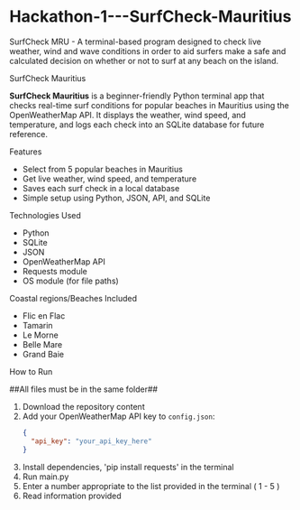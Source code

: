 # Hackathon-1---SurfCheck-Mauritius
SurfCheck MRU - A terminal-based program designed to check live weather, wind and wave conditions in order to aid surfers make a safe and calculated decision on whether or not to surf at any beach on the island.


SurfCheck Mauritius

**SurfCheck Mauritius** is a beginner-friendly Python terminal app that checks real-time surf conditions for popular beaches in Mauritius using the OpenWeatherMap API. It displays the weather, wind speed, and temperature, and logs each check into an SQLite database for future reference.

Features

- Select from 5 popular beaches in Mauritius
- Get live weather, wind speed, and temperature
- Saves each surf check in a local database
- Simple setup using Python, JSON, API, and SQLite

Technologies Used

- Python
- SQLite
- JSON
- OpenWeatherMap API
- Requests module
- OS module (for file paths)

Coastal regions/Beaches Included

- Flic en Flac
- Tamarin
- Le Morne
- Belle Mare
- Grand Baie

How to Run

##All files must be in the same folder##

1. Download the repository content
2. Add your OpenWeatherMap API key to `config.json`:
   ```json
   {
     "api_key": "your_api_key_here"
   }
3. Install dependencies, 'pip install requests' in the terminal
4. Run main.py
5. Enter a number appropriate to the list provided in the terminal ( 1 - 5 )
6. Read information provided
